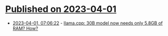 # [Published on 2023-04-01](index.md)

* [2023-04-01, 07:06:22](https://lobste.rs/s/dygyph/llama_cpp_30b_model_now_needs_only_5_8gb_ram) - [llama.cpp: 30B model now needs only 5.8GB of RAM? How?](https://github.com/ggerganov/llama.cpp/discussions/638)
